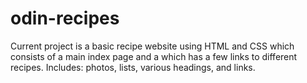 # odin-recipes

Current project is a basic recipe website using HTML and CSS which consists of a main index page and a which has a few links to different recipes. Includes: photos, lists, various headings, and links.
